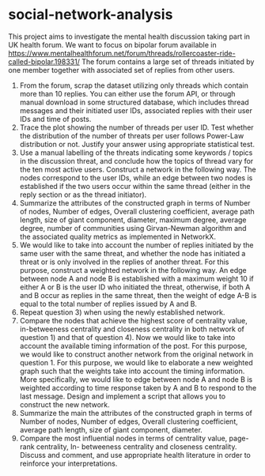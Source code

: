 # social-network-analysis

This project aims to investigate the mental health discussion taking part in UK health forum. We want to focus on bipolar forum available in https://www.mentalhealthforum.net/forum/threads/rollercoaster-ride-called-bipolar.198331/ The forum contains a large set of threads initiated by one member together with associated set of replies from other users.

1. From the forum, scrap the dataset utilizing only threads which contain more than 10 replies. You can either use the forum API, or through manual download in some structured database, which includes thread messages and their initiated user IDs, associated replies with their user IDs and time of posts.
2. Trace the plot showing the number of threads per user ID. Test whether the distribution of the number of threats per user follows Power-Law distribution or not. Justify your answer using appropriate statistical test.
3. Use a manual labelling of the threats indicating some keywords / topics in the discussion threat, and conclude how the topics of thread vary for the ten most active users.
Construct a network in the following way. The nodes correspond to the user IDs, while an edge between two nodes is established if the two users occur within the same thread (either in the reply section or as the thread initiator).
4. Summarize the attributes of the constructed graph in terms of Number of nodes, Number of edges, Overall clustering coefficient, average path length, size of giant component, diameter, maximum degree, average degree, number of communities using Girvan-Newman algorithm and the associated quality metrics as implemented in NetworkX.
5. We would like to take into account the number of replies initiated by the same user with the same threat, and whether the node has initiated a threat or is only involved in the replies of another threat. For this purpose, construct a weighted network in the following way. An edge between node A and node B is established with a maximum weight 10 if either A or B is the user ID who initiated the threat, otherwise, if both A and B occur as replies in the same threat, then the weight of edge A-B is equal to the total number of replies issued by A and B.
6. Repeat question 3) when using the newly established network.
7. Compare the nodes that achieve the highest score of centrality value, in-betweeness centrality and closeness centrality in both network of question 1) and that of question 4).
Now we would like to take into account the available timing information of the post. For this purpose, we would like to construct another network from the original network in question 1. For this purpose, we would like to elaborate a new weighted graph such that the weights take into account the timing information. More specifically, we would like to edge between node A and node B is weighted according to time response taken by A and B to respond to the last message. Design and implement a script that allows you to construct the new network.
8. Summarize the main the attributes of the constructed graph in terms of Number of nodes, Number of edges, Overall clustering coefficient, average path length, size of giant component, diameter.
9. Compare the most influential nodes in terms of centrality value, page-rank centrality, In- betweeness centrality and closeness centrality.
Discuss and comment, and use appropriate health literature in order to reinforce your interpretations.
